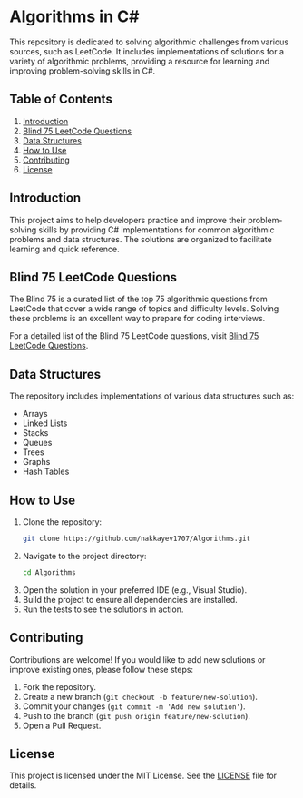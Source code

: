 ﻿# Algorithms in C#

This repository is dedicated to solving algorithmic challenges from various sources, such as LeetCode. It includes implementations of solutions for a variety of algorithmic problems, providing a resource for learning and improving problem-solving skills in C#.

## Table of Contents

1. [Introduction](#introduction)
2. [Blind 75 LeetCode Questions](#blind-75-leetcode-questions)
3. [Data Structures](#data-structures)
4. [How to Use](#how-to-use)
5. [Contributing](#contributing)
6. [License](#license)

## Introduction

This project aims to help developers practice and improve their problem-solving skills by providing C# implementations for common algorithmic problems and data structures. The solutions are organized to facilitate learning and quick reference.

## Blind 75 LeetCode Questions

The Blind 75 is a curated list of the top 75 algorithmic questions from LeetCode that cover a wide range of topics and difficulty levels. Solving these problems is an excellent way to prepare for coding interviews.

For a detailed list of the Blind 75 LeetCode questions, visit [Blind 75 LeetCode Questions](https://leetcode.com/discuss/general-discussion/460599/blind-75-leetcode-questions).

## Data Structures

The repository includes implementations of various data structures such as:
- Arrays
- Linked Lists
- Stacks
- Queues
- Trees
- Graphs
- Hash Tables

## How to Use

1. Clone the repository:
    ```sh
    git clone https://github.com/nakkayev1707/Algorithms.git
    ```
2. Navigate to the project directory:
    ```sh
    cd Algorithms
    ```
3. Open the solution in your preferred IDE (e.g., Visual Studio).
4. Build the project to ensure all dependencies are installed.
5. Run the tests to see the solutions in action.

## Contributing

Contributions are welcome! If you would like to add new solutions or improve existing ones, please follow these steps:
1. Fork the repository.
2. Create a new branch (`git checkout -b feature/new-solution`).
3. Commit your changes (`git commit -m 'Add new solution'`).
4. Push to the branch (`git push origin feature/new-solution`).
5. Open a Pull Request.

## License

This project is licensed under the MIT License. See the [LICENSE](LICENSE) file for details.
